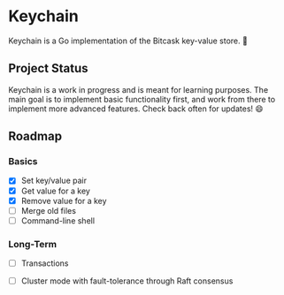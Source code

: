 # Keychain

Keychain is a Go implementation of the Bitcask key-value store. 🔑 

## Project Status

Keychain is a work in progress and is meant for learning purposes. The main goal is to implement
basic functionality first, and work from there to implement more advanced features. Check back often
for updates! 😄

## Roadmap

### Basics
- [x] Set key/value pair
- [x] Get value for a key
- [x] Remove value for a key
- [ ] Merge old files
- [ ] Command-line shell

### Long-Term
- [ ] Transactions
- [ ] Cluster mode with fault-tolerance through Raft consensus


